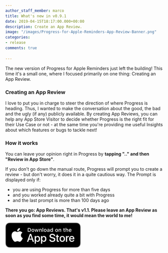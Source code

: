 ```yaml
---
author_staff_member: marco
title: What's new in v0.9.1
date: 2019-04-15T18:17:00.000+00:00
description: Create an App Review.
image: "/images/Progress-for-Apple-Reminders-App-Review-Banner.png"
categories:
- release
comments: true

---
```

The new version of Progress for Apple Reminders just left the building! This time it's a small one, where I focused primarily on one thing: Creating an App Review.

### Creating an App Review

I love to put you in charge to steer the direction of where Progress is heading. Thus, I wanted to make the conversation about the good, the bad and the ugly (if any) publicly available. By creating App Reviews, you can help any App Store Visitor to decide whether Progress is the right fit for their Use Case or not - at the same time you're providing me useful Insights about which features or bugs to tackle next!

### How it works

You can leave your opinion right in Progress by **tapping ".." and then "Review in App Store"**.

If you don't go down the manual route, Progress will prompt you to create a review - but don't worry, it does it in a quite cautious way. The Prompt is displayed only if:

* you are using Progress for more than five days
* and you worked already quite a bit with Progress
* and the last prompt is more than 100 days ago

**There you go: App Reviews. That's v1.1. Please leave an App Review as soon as you find some time, it would mean the world to me!**

<p>
<a href="https://itunes.apple.com/us/app/progress-for-apple-reminders/id1450818073?mt=8&ign-mpt=uo%3D2" target="_blank" class="appstore">
<img src="/images/App_Store_Badge.svg" alt="Download on the App Store" />
</a>
</p>